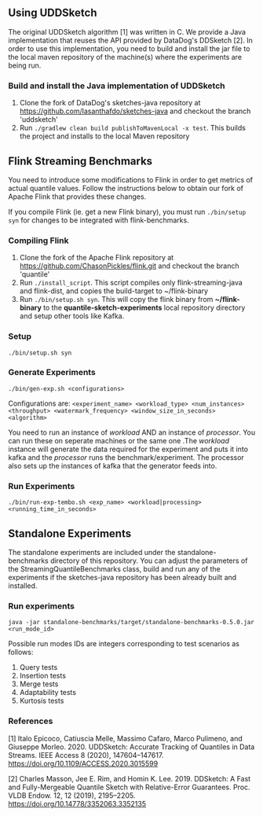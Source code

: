 ## Using UDDSketch

The original UDDSketch algorithm [1] was written in C. We provide a Java implementation that reuses the API provided by DataDog's DDSketch [2].
In order to use this implementation, you need to build and install the jar file to the local maven repository of the machine(s) where the experiments are being run.

### Build and install the Java implementation of UDDSketch

1. Clone the fork of DataDog's sketches-java repository at https://github.com/lasanthafdo/sketches-java and checkout the branch 'uddsketch'
2. Run `./gradlew clean build publishToMavenLocal -x test`. This builds the project and installs to the local Maven repository

## Flink Streaming Benchmarks 

You need to introduce some modifications to Flink in order to get metrics of actual quantile values.
Follow the instructions below to obtain our fork of Apache Flink that provides these changes.

If you compile Flink (ie. get a new Flink binary), you must run `./bin/setup syn` for changes to be integrated with flink-benchmarks. 

### Compiling Flink

1. Clone the fork of the Apache Flink repository at https://github.com/ChasonPickles/flink.git and checkout the branch 'quantile'
2. Run `./install_script`. This script compiles only flink-streaming-java and flink-dist, and copies the build-target to ~/flink-binary  
3. Run `./bin/setup.sh syn`. This will copy the flink binary from **~/flink-binary** to the **quantile-sketch-experiments** local repository directory and setup other tools like Kafka. 

### Setup
`./bin/setup.sh syn` 

### Generate Experiments
`./bin/gen-exp.sh <configurations>`

Configurations are: 
`<experiment_name> <workload_type> <num_instances> <throughput> <watermark_frequency> <window_size_in_seconds> <algorithm>`

  
You need to run an instance of *workload* AND an instance of *processor*. You can run these on seperate machines or the same one .The *workload* instance will generate the data required for the experiment and puts it into kafka and the *processor* runs the benchmark/experiment. The processor also sets up the instances of kafka that the generator feeds into.  
  
### Run Experiments
`./bin/run-exp-tembo.sh <exp_name> <workload|processing> <running_time_in_seconds>`

## Standalone Experiments

The standalone experiments are included under the standalone-benchmarks directory of this repository. 
You can adjust the parameters of the StreamingQuantileBenchmarks class, build and run any of the experiments if the sketches-java repository has been already built and installed.

### Run experiments

`java -jar standalone-benchmarks/target/standalone-benchmarks-0.5.0.jar <run_mode_id>`

Possible run modes IDs are integers corresponding to test scenarios as follows: 

1. Query tests
2. Insertion tests
3. Merge tests
4. Adaptability tests
5. Kurtosis tests

### References

[1] Italo Epicoco, Catiuscia Melle, Massimo Cafaro, Marco Pulimeno, and Giuseppe Morleo. 2020. UDDSketch: Accurate Tracking of Quantiles in Data Streams. IEEE
Access 8 (2020), 147604–147617. https://doi.org/10.1109/ACCESS.2020.3015599

[2] Charles Masson, Jee E. Rim, and Homin K. Lee. 2019. DDSketch: A Fast and Fully-Mergeable Quantile Sketch with Relative-Error Guarantees. Proc. VLDB
Endow. 12, 12 (2019), 2195–2205. https://doi.org/10.14778/3352063.3352135
